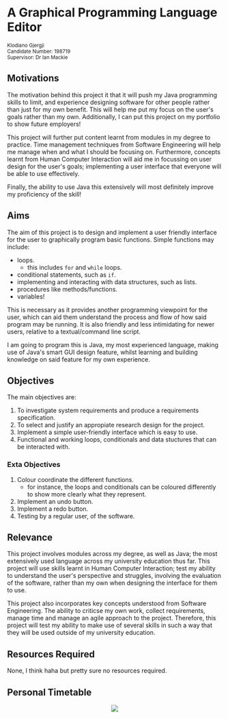 # A Graphical Programming Language Editor

<sup>Klodiano Gjergji</sup> <br>
<sup>Candidate Number: 198719</sup> <br>
<sup>Supervisor: Dr Ian Mackie</sup>

## Motivations
The motivation behind this project it that it will push my Java programming skills to limit, and experience designing software for other people rather than just for my own benefit. This will help me put my focus on the user's goals rather than my own. Additionally, I can put this project on my portfolio to show future employers!

This project will further put content learnt from modules in my degree to practice. Time management techniques from Software Engineering will help me manage when and what I should be focusing on. Furthermore, concepts learnt from Human Computer Interaction will aid me in focussing on user design for the user's goals; implementing a user interface that everyone will be able to use effectively.

Finally, the ability to use Java this extensively will most definitely improve my proficiency of the skill!

## Aims
The aim of this project is to design and implement a user friendly interface for the user to graphically program basic functions. Simple functions may include:
- loops.
  - this includes <code>for</code> and <code>while</code> loops.
- conditional statements, such as <code>if</code>.
- implementing and interacting with data structures, such as lists.
- procedures like methods/functions.
- variables!

This is necessary as it provides another programming viewpoint for the user, which can aid them understand the process and flow of how said program may be running. It is also friendly and less intimidating for newer users, relative to a textual/command line script.

I am going to program this is Java, my most experienced language, making use of Java's smart GUI design feature, whilst learning and building knowledge on said feature for my own experience.

## Objectives

The main objectives are:

1. To investigate system requirements and produce a requirements specification.
2. To select and justify an appropiate research design for the project.
3. Implement a simple user-friendly interface which is easy to use.
4. Functional and working loops, conditionals and data stuctures that can be interacted with.

### Exta Objectives
1. Colour coordinate the different functions.
   - for instance, the loops and conditionals can be coloured differently to show more clearly what they represent.
2. Implement an undo button.
3. Implement a redo button.
4. Testing by a regular user, of the software.

## Relevance

This project involves modules across my degree, as well as Java; the most extensively used language across my university education thus far. This project will use skills learnt in Human Computer Interaction; test my ability to understand the user's perspective and struggles, involving the evaluation of the software, rather than my own when designing the interface for them to use.

This project also incorporates key concepts understood from Software Engineering. The ability to criticse my own work, collect requirements, manage time and manage an agile approach to the project. Therefore, this project will test my ability to make use of several skills in such a way that they will be used outside of my university education.

## Resources Required

None, I think haha but pretty sure no resources required.

## Personal Timetable

<center>

<img src="https://i.gyazo.com/4fad9900f87b226ee8494f0e7b10be42.png">

</center>